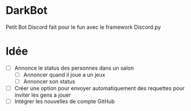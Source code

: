 # DarkBot
Petit Bot Discord fait pour le fun avec le framework Discord.py

# Idée
- [ ] Annonce le status des personnes dans un salon
	-[ ] Annoncer quand il joue a un jeux
	- [ ] Annoncer son status
- [ ] Créer une option pour envoyer automatiquement des requettes pour inviter les gens a jouer
- [ ] Intégrer les nouvelles de compte GitHub
